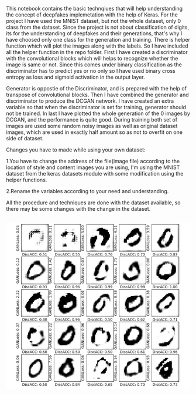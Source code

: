 This notebook contains the basic technqiues that will help understanding the concept of deepfakes implemetation with the help of Keras. For the project I have used the MNIST dataset, but not the whole dataset, only 0 class from the dataset. Since the project is not about classification of digits, its for the understanding of deepfakes and their generations, that's why I have choosed only one class for the generation and training. There is helper function which will plot the images along with the labels. So I have included all the helper function in the repo folder. First I have created a discriminator with the convolutional blocks which will helps to recognize whether the image is same or not. Since this comes under binary classification as the discriminator has to predict yes or no only so I have used binary cross entropy as loss and sigmoid activation in the output layer. 

Generator is oppostie of the Discriminator, and is prepared with the help of transpose of convolutional blocks. Then I have combined the generator and discriminator to produce the DCGAN network. I have created an extra variable so that when the discriminator is set for training, generator should not be trained. In last I have plotted the whole generation of the 0 images by DCGAN, and the performance is quite good. During training both set of images are used some random noisy images as well as original dataset images, which are used in exactly half amount so as not to overfit on one side of dataset.

Changes you have to made while using your own dataset:

1.You have to change the address of the file(image file) according to the location of style and content images you are using, I'm using the MNIST dataset from the keras datasets module with some modification using the helper functions.

2.Rename the variables according to your need and understanding.

All the procedure and techniques are done with the dataset available, so there may be some changes with the change in the dataset.

&nbsp; &nbsp; &nbsp; &nbsp; &nbsp; &nbsp; &nbsp; &nbsp; &nbsp; &nbsp; &nbsp; ![DCGAN output](https://github.com/Daksh-Singh/Basic_Projects/blob/master/Understanding%20Deepfakes%20with%20Keras/DCGAN_output.PNG)
